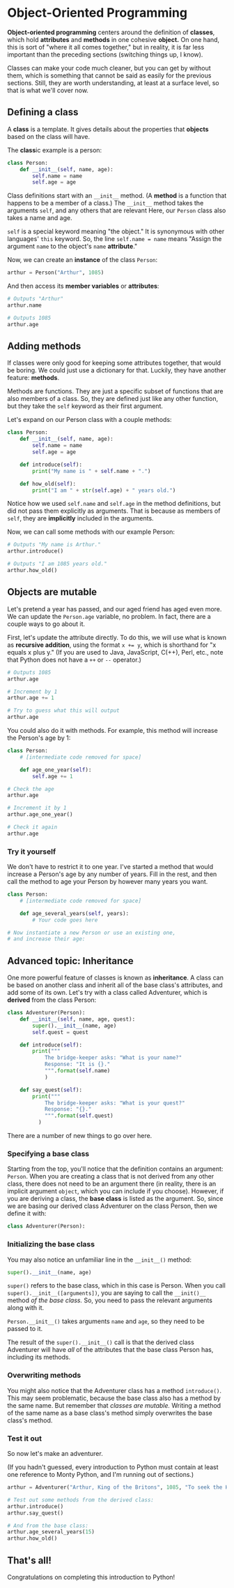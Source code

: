 # Object-Oriented Programming

**Object-oriented programming** centers around the definition of **classes**, which
hold **attributes** and **methods** in one cohesive **object.** On one hand, this
is sort of "where it all comes together," but in reality, it is far less important
than the preceding sections (switching things up, I know).

Classes can make your code much cleaner, but you can get by without them, which
is something that cannot be said as easily for the previous sections. Still,
they are worth understanding, at least at a surface level, so that is what we'll
cover now.

## Defining a class

A **class** is a template. It gives details about the properties that **objects**
based on the class will have.

The **class**ic example is a person:

```python
class Person:
    def __init__(self, name, age):
        self.name = name
        self.age = age
```

Class definitions start with an `__init__` method. (A **method** is a function
that happens to be a member of a class.) The `__init__` method takes the arguments
`self`, and any others that are relevant  Here, our `Person` class also takes a
name and age.

`self` is a special keyword meaning "the object." It is synonymous with other
languages' `this` keyword. So, the line `self.name = name` means "Assign
the argument `name` to the object's `name` **attribute**."

Now, we can create an **instance** of the class `Person`:

```python
arthur = Person("Arthur", 1085)
```

And then access its **member variables** or **attributes**:

```python
# Outputs "Arthur"
arthur.name

# Outputs 1085
arthur.age
```

## Adding methods

If classes were only good for keeping some attributes together, that would be
boring. We could just use a dictionary for that. Luckily, they have another
feature: **methods**.

Methods are functions. They are just a specific subset of functions that are
also members of a class. So, they are defined just like any other function,
but they take the `self` keyword as their first argument.

Let's expand on our Person class with a couple methods:

```python
class Person:
    def __init__(self, name, age):
        self.name = name
        self.age = age

    def introduce(self):
        print("My name is " + self.name + ".")

    def how_old(self):
        print("I am " + str(self.age) + " years old.")
```

Notice how we used `self.name` and `self.age` in the method definitions, but
did not pass them explicitly as arguments. That is because as members of `self`,
they are **implicitly** included in the arguments.

Now, we can call some methods with our example Person:

```python
# Outputs "My name is Arthur."
arthur.introduce()

# Outputs "I am 1085 years old."
arthur.how_old()
```

## Objects are mutable

Let's pretend a year has passed, and our aged friend has aged even more. We can
update the `Person.age` variable, no problem. In fact, there are a
couple ways to go about it.

First, let's update the attribute directly. To do this, we will use what is known
as **recursive addition**, using the format `x += y`, which is shorthand for
"x equals x plus y." (If you are used to Java, JavaScript, C(++), Perl, etc.,
note that Python does not have a `++` or `--` operator.)

```python
# Outputs 1085
arthur.age

# Increment by 1
arthur.age += 1

# Try to guess what this will output
arthur.age
```

You could also do it with methods. For example, this method will increase the
Person's age by 1:

```python
class Person:
    # [intermediate code removed for space]

    def age_one_year(self):
        self.age += 1

# Check the age
arthur.age

# Increment it by 1
arthur.age_one_year()

# Check it again
arthur.age
```

### Try it yourself

We don't have to restrict it to one year. I've started a method that would
increase a Person's age by any number of years. Fill in the rest, and then call
the method to age your Person by however many years you want.

```python
class Person:
    # [intermediate code removed for space]

    def age_several_years(self, years):
        # Your code goes here

# Now instantiate a new Person or use an existing one,
# and increase their age:
```

## Advanced topic: Inheritance

One more powerful feature of classes is known as **inheritance**. A class can be
based on another class and inherit all of the base class's attributes, and add
some of its own. Let's try with a class called Adventurer, which is **derived**
from the class Person:

```python
class Adventurer(Person):
    def __init__(self, name, age, quest):
        super().__init__(name, age)
        self.quest = quest

    def introduce(self):
        print("""
            The bridge-keeper asks: "What is your name?"
            Response: "It is {}."
            """.format(self.name)
            )

    def say_quest(self):
        print("""
            The bridge-keeper asks: "What is your quest?"
            Response: "{}."
            """.format(self.quest)
          )
```

There are a number of new things to go over here.

### Specifying a base class

Starting from the top, you'll
notice that the definition contains an argument: `Person`. When you are creating
a class that is not derived from any other class, there does not need to be an
argument there (in reality, there is an implicit argument `object`, which you
can include if you choose). However, if you are deriving a class, the **base class**
is listed as the argument. So, since we are basing our derived class Adventurer
on the class Person, then we define it with:

```python
class Adventurer(Person):
```

### Initializing the base class

You may also notice an unfamiliar line in the `__init__()` method:

```python
super().__init__(name, age)
```

`super()` refers to the base class, which in this case is Person. When you call
`super().__init__([arguments])`, you are saying to call the `__init()__` method
*of the base class.* So, you need to pass the relevant arguments along with it.

`Person.__init__()` takes arguments `name` and `age`, so they need to be passed
to it.

The result of the `super().__init__()` call is that the derived class Adventurer
will have *all* of the attributes that the base class Person has, including its
methods.

### Overwriting methods

You might also notice that the Adventurer class has a method `introduce()`. This
may seem problematic, because the base class also has a method by the same name.
But remember that *classes are mutable.* Writing a method of the same name as a
base class's method simply overwrites the base class's method.

### Test it out

So now let's make an adventurer.

(If you hadn't guessed, every introduction to Python must contain at least one
reference to Monty Python, and I'm running out of sections.)

```python
arthur = Adventurer("Arthur, King of the Britons", 1085, "To seek the Holy Grail")

# Test out some methods from the derived class:
arthur.introduce()
arthur.say_quest()

# And from the base class:
arthur.age_several_years(15)
arthur.how_old()
```

## That's all!

Congratulations on completing this introduction to Python!
